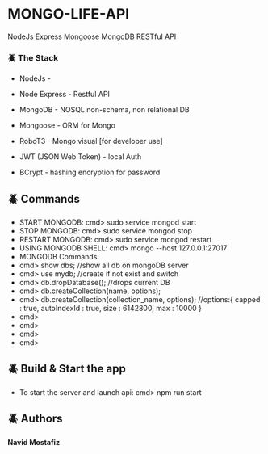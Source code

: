 # MONGO-LIFE-API
NodeJs Express Mongoose MongoDB RESTful API

### :beetle: The Stack
* NodeJs - 
* Node Express - Restful API

* MongoDB - NOSQL non-schema, non relational DB
* Mongoose - ORM for Mongo
* RoboT3 - Mongo visual [for developer use]

* JWT (JSON Web Token) - local Auth
* BCrypt - hashing encryption for password


## :beetle: Commands
* START MONGODB: cmd> sudo service mongod start
* STOP MONGODB:  cmd> sudo service mongod stop
* RESTART MONGODB:  cmd> sudo service mongod restart
* USING MONGODB SHELL:  cmd> mongo --host 127.0.0.1:27017
* MONGODB Commands:
* cmd> show dbs; //show all db on mongoDB server
* cmd> use mydb; //create if not exist and switch
* cmd> db.dropDatabase(); //drops current DB
* cmd> db.createCollection(name, options);
* cmd> db.createCollection(collection_name, options);
//options:{ capped : true, autoIndexId : true, size : 6142800, max : 10000 }
* cmd> 
* cmd> 
* cmd> 
* cmd> 


## :beetle: Build & Start the app
* To start the server and launch api: cmd> npm run start

## :beetle: Authors
**Navid Mostafiz**
